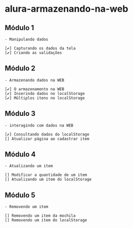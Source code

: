 # alura-armazenando-na-web

## Módulo 1

    - Manipulando dados

    [✔️] Capturando os dados da tela
    [✔️] Criando as validações

## Módulo 2

    - Armazenando dados na WEB

    [✔️] O armazenamento na WEB
    [✔️] Inserindo dados no localStorage
    [✔️] Múltiplos itens no localStorage

## Módulo 3

    - interagindo com dados na WEB

    [✔️] Consultando dados do localStorage
    [] Atualizar página ao cadastrar item

## Módulo 4

    - Atualizando um item

    [] Modificar a quantidade de um item
    [] Atualizando um item do localStorage

## Módulo 5

    - Removendo um item

    [] Removendo um item da mochila
    [] Removendo um item do localStorage
